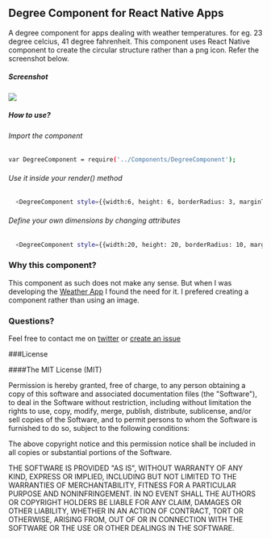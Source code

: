 ## Degree Component for React Native Apps

A degree component for apps dealing with weather temperatures. for eg. 23 degree celcius, 41 degree fahrenheit. 
This component uses React Native <View /> component to create the circular structure rather than a png icon. Refer the screenshot below.

##### Screenshot
<img src="http://jsphkhan.github.io/DegreeComponent/degree.png" />

##### How to use?
###### Import the component
```bash
var DegreeComponent = require('../Components/DegreeComponent');
```
###### Use it inside your render() method
```bash
  <DegreeComponent style={{width:6, height: 6, borderRadius: 3, marginTop: -10}}></DegreeComponent>
```

###### Define your own dimensions by changing attributes
```bash
  <DegreeComponent style={{width:20, height: 20, borderRadius: 10, marginTop: 0}}></DegreeComponent>
```


### Why this component?
This component as such does not make any sense. But when I was developing the [Weather App](https://github.com/jsphkhan/ReactNativeExamples/blob/master/ios/WeatherApp/) I found the need for it. I prefered creating a component rather than using an image.

### Questions?
Feel free to contact me on [twitter](https://twitter.com/joseph_rialab) or [create an issue](https://github.com/jsphkhan/ReactNativeExamples/issues/new)

###License

####The MIT License (MIT)

Permission is hereby granted, free of charge, to any person obtaining a copy
of this software and associated documentation files (the "Software"), to deal
in the Software without restriction, including without limitation the rights
to use, copy, modify, merge, publish, distribute, sublicense, and/or sell
copies of the Software, and to permit persons to whom the Software is
furnished to do so, subject to the following conditions:

The above copyright notice and this permission notice shall be included in
all copies or substantial portions of the Software.

THE SOFTWARE IS PROVIDED "AS IS", WITHOUT WARRANTY OF ANY KIND, EXPRESS OR
IMPLIED, INCLUDING BUT NOT LIMITED TO THE WARRANTIES OF MERCHANTABILITY,
FITNESS FOR A PARTICULAR PURPOSE AND NONINFRINGEMENT. IN NO EVENT SHALL THE
AUTHORS OR COPYRIGHT HOLDERS BE LIABLE FOR ANY CLAIM, DAMAGES OR OTHER
LIABILITY, WHETHER IN AN ACTION OF CONTRACT, TORT OR OTHERWISE, ARISING FROM,
OUT OF OR IN CONNECTION WITH THE SOFTWARE OR THE USE OR OTHER DEALINGS IN
THE SOFTWARE.

